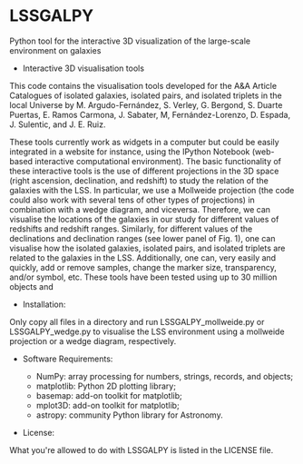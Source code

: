 # LSSGALPY
Python tool for the interactive 3D visualization of the large-scale environment on galaxies

* Interactive 3D visualisation tools

This code contains the visualisation tools developed for the A&A Article Catalogues of isolated galaxies, isolated pairs, and isolated triplets in the local Universe by M. Argudo-Fernández, S. Verley, G. Bergond, S. Duarte Puertas, E. Ramos Carmona, J. Sabater, M, Fernández-Lorenzo, D. Espada, J. Sulentic, and J. E. Ruiz.

These tools currently work as widgets in a computer but could be easily integrated in a website for instance, using the IPython Notebook (web-based interactive computational environment).
The basic functionality of these interactive tools is the use of different projections in the 3D space (right ascension, declination, and redshift) to study the relation of the galaxies with the LSS. In particular, we use a Mollweide projection (the code could also work with several tens of other types of projections) in combination with a wedge diagram, and viceversa. Therefore, we can visualise the locations of the galaxies in our study for different values of redshifts and redshift ranges. Similarly, for different values of the declinations and declination ranges (see lower panel of Fig. 1), one can visualise how the isolated galaxies, isolated pairs, and isolated triplets are related to the galaxies in the LSS. Additionally, one can, very easily and quickly, add or remove samples, change the marker size, transparency, and/or symbol, etc. These tools have been tested using up to 30 million objects and

*  Installation:

Only copy all files in a directory and run LSSGALPY_mollweide.py or LSSGALPY_wedge.py to visualise the LSS environment using a mollweide projection or a wedge diagram, respectively.

* Software Requirements:

  * NumPy: array processing for numbers, strings, records, and objects;
  * matplotlib: Python 2D plotting library;
  * basemap: add-on toolkit for matplotlib;
  * mplot3D: add-on toolkit for matplotlib;
  * astropy: community Python library for Astronomy.

* License:

What you're allowed to do with LSSGALPY is listed in the LICENSE file.


